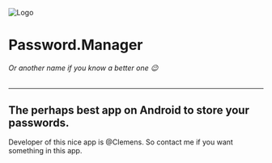 ![Logo](https://gitlab.hopul.net/uploads/project/avatar/6/typingsolutions.passwordmanager.logo.png)
# Password.Manager
###### Or another name if you know a better one :wink:
---

## The perhaps best app on Android to store your passwords.

Developer of this nice app is @Clemens. 
So contact me if you want something in this app.